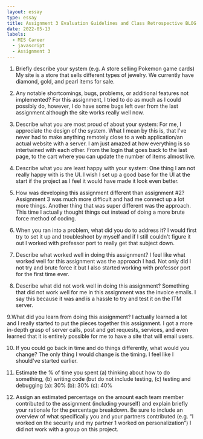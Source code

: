 ```yaml
---
layout: essay
type: essay
title: Assignment 3 Evaluation Guidelines and Class Retrospective BLOG
date: 2022-05-13
labels:
  - MIS Career
  - javascript
  - Assignment 3
---
```


1. Briefly describe your system (e.g. A store selling Pokemon game cards)
My site is a store that sells different types of jewelry. We currently have diamond, gold, and pearl items for sale.

2. Any notable shortcomings, bugs, problems, or additional features not implemented?
For this assignment, I tried to do as much as I could possibly do, however, I do have some bugs left over from the last assignment although the site works really well now.

3. Describe what you are most proud of about your system:
For me, I appreciate the design of the system. What I mean by this is, that I've never had to make anything remotely close to a web application/an actual website with a server. I am just amazed at how everything is so intertwined with each other. From the login that goes back to the last page, to the cart where you can update the number of items almost live.

4. Describe what you are least happy with your system:
One thing I am not really happy with is the UI. I wish I set up a good base for the UI at the start if the project as I feel it would have made it look even better.

5. How was developing this assignment different than assignment #2?
Assignment 3 was much more difficult and had me connect up a lot more things. Another thing that was super different was the approach. This time I actually thought things out instead of doing a more brute force method of coding.

6. When you ran into a problem, what did you do to address it?
I would first try to set it up and troubleshoot by myself and if I still couldn't figure it out I worked with professor port to really get that subject down.

7. Describe what worked well in doing this assignment?
I feel like what worked well for this assignment was the approach I had. Not only did I not try and brute force it but I also started working with professor port for the first time ever.

8. Describe what did not work well in doing this assignment?
Something that did not work well for me in this assignment was the invoice emails. I say this because it was and is a hassle to try and test it on the ITM server.

9.What did you learn from doing this assignment?
I actually learned a lot and I really started to put the pieces together this assignment. I got a more in-depth grasp of server calls, post and get requests, services, and even learned that it is entirely possible for me to have a site that will email users.

10. If you could go back in time and do things differently, what would you change?
The only thing I would change is the timing. I feel like I should've started earlier.

11. Estimate the % of time you spent (a) thinking about how to do something, (b) writing code (but do not include testing, (c) testing and debugging
(a): 30%
(b): 30%
(c): 40%

12. Assign an estimated percentage on the amount each team member contributed to the assignment (including yourself) and explain briefly your rationale for the percentage breakdown. Be sure to include an overview of what specifically you and your partners contributed (e.g. “I worked on the security and my partner 1 worked on personalization”)
I did not work with a group on this project.

